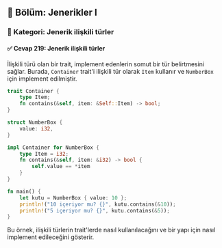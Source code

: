 ## 📘 Bölüm: Jenerikler I  
### 🔹 Kategori: Jenerik ilişkili türler  
#### ✅ Cevap 219: Jenerik ilişkili türler

İlişkili türü olan bir trait, implement edenlerin somut bir tür belirtmesini sağlar. Burada, `Container` trait'i ilişkili tür olarak `Item` kullanır ve `NumberBox` için implement edilmiştir.

```rust
trait Container {
    type Item;
    fn contains(&self, item: &Self::Item) -> bool;
}

struct NumberBox {
    value: i32,
}

impl Container for NumberBox {
    type Item = i32;
    fn contains(&self, item: &i32) -> bool {
        self.value == *item
    }
}

fn main() {
    let kutu = NumberBox { value: 10 };
    println!("10 içeriyor mu? {}", kutu.contains(&10));
    println!("5 içeriyor mu? {}", kutu.contains(&5));
}
```
Bu örnek, ilişkili türlerin trait'lerde nasıl kullanılacağını ve bir yapı için nasıl implement edileceğini gösterir.
